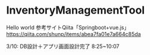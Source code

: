 # InventoryManagementTool
Hello world
参考サイトQiita「Springboot+vue.js」
https://qiita.com/shunp/items/abea7fa01e7a664c85da

3/10: DB設計＋アプリ画面設計完了 8:25~10:07
